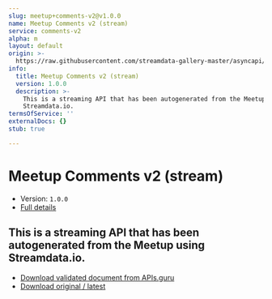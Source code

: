 ```yaml
---
slug: meetup+comments-v2@v1.0.0
name: Meetup Comments v2 (stream)
service: comments-v2
alpha: m
layout: default
origin: >-
  https://raw.githubusercontent.com/streamdata-gallery-master/asyncapi/master/_listings/meetup/meetup-comments-v2-stream-async.md
info:
  title: Meetup Comments v2 (stream)
  version: 1.0.0
  description: >-
    This is a streaming API that has been autogenerated from the Meetup using
    Streamdata.io.
termsOfService: ''
externalDocs: {}
stub: true

---
```

# Meetup Comments v2 (stream)

* Version: `1.0.0`
* [Full details](../html/meetup+comments-v2@v1.0.0.html)



## This is a streaming API that has been autogenerated from the Meetup using Streamdata.io.



* [Download validated document from APIs.guru](https://raw.githubusercontent.com/APIs-guru/asyncapi-directory/master/docs/APIs/meetup%2Bcomments-v2%40v1.0.0.yaml)
* [Download original / latest](https://raw.githubusercontent.com/streamdata-gallery-master/asyncapi/master/_listings/meetup/meetup-comments-v2-stream-async.md)

<script type="application/ld+json">
{
  "@context": "http://schema.org/",
  "@type": "WebAPI",
  "description": "This is a streaming API that has been autogenerated from the Meetup using Streamdata.io.",
  "documentation": "",

  "name": "Meetup Comments v2 (stream)"
}
</script>
